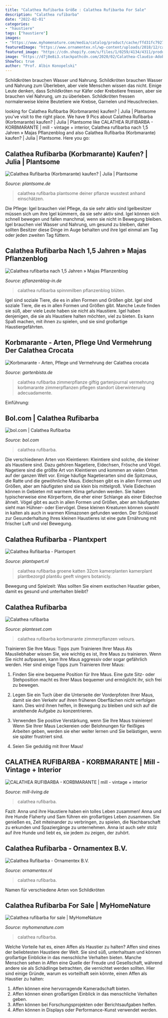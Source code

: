 ```yaml
---
title: "Calathea Rufibarba Größe : Calathea Rufibarba For Sale"
description: "Calathea rufibarba"
date: "2022-02-01"
categories:
- "haustiere"
tags: ["haustiere"]
images:
- "https://www.myhomenature.com/media/catalog/product/cache/ffd31fc79275d8558301739491be228c/c/a/calathea_rufibarba4.jpg"
featuredImage: "https://www.ornamentex.nl/wp-content/uploads/2018/12/calathea-rufibarba.jpg"
featured_image: "https://cdn.shopify.com/s/files/1/0259/4134/4311/products/calathea-rufibarba-19-productpage_3b1eb4a0-54bd-4cff-b06c-d12f6cfefcc7_1024x1024.png?v=1599809019"
image: "https://d7j8e8i3.stackpathcdn.com/2020/02/Calathea-Claudio-AdobeStock_92472487-405x270.jpeg"
ShowToc: true
author: "Prof. Albin Konopelski"
---
```



Schildkröten brauchen Wasser und Nahrung.
Schildkröten brauchen Wasser und Nahrung zum Überleben, aber viele Menschen wissen das nicht. Einige Leute denken, dass Schildkröten nur Käfer oder Krebstiere fressen, aber sie brauchen viel Nahrung, um zu überleben. Schildkröten fressen normalerweise kleine Beutetiere wie Krebse, Garnelen und Heuschrecken.

	

		
looking for Calathea Rufibarba (Korbmarante) kaufen? | Julia | Plantsome you've visit to the right place. We have 9 Pics about Calathea Rufibarba (Korbmarante) kaufen? | Julia | Plantsome like CALATHEA RUFIBARBA - KORBMARANTE | mill - vintage + interior, Calathea rufibarba nach 1,5 Jahren » Majas Pflanzenblog and also Calathea Rufibarba (Korbmarante) kaufen? | Julia | Plantsome. Here you go:
		
    
## Calathea Rufibarba (Korbmarante) Kaufen? | Julia | Plantsome

<img loading=lazy src="https://cdn.shopify.com/s/files/1/0259/4134/4311/products/calathea-rufibarba-19-productpage_3b1eb4a0-54bd-4cff-b06c-d12f6cfefcc7_1024x1024.png?v=1599809019" onerror="this.onerror=null;this.src='https://tse4.mm.bing.net/th?id=OIP.WnzpOIi2MFwmAdBN0boutwAAAA&amp;pid=15.1';" alt="Calathea Rufibarba (Korbmarante) kaufen? | Julia | Plantsome">

_Source: plantsome.de_

>calathea rufibarba plantsome deiner pflanze wusstest anhand einschätzen. 

	

Die Pflege: Igel brauchen viel Pflege, da sie sehr aktiv sind
Igelbesitzer müssen sich um ihre Igel kümmern, da sie sehr aktiv sind. Igel können sich schnell bewegen und fallen manchmal, wenn sie nicht in Bewegung bleiben. Igel brauchen viel Wasser und Nahrung, um gesund zu bleiben, daher sollten Besitzer diese Dinge im Auge behalten und ihre Igel einmal am Tag oder jeden zweiten Tag füttern.

    
## Calathea Rufibarba Nach 1,5 Jahren » Majas Pflanzenblog

<img loading=lazy src="https://www.pflanzenblog-in.de/wp-content/uploads/2009/12/calathea-rufibarba-29.jpg" onerror="this.onerror=null;this.src='https://tse3.mm.bing.net/th?id=OIP.gtB61kA3wO1sqXtAhkQZJQHaJ4&amp;pid=15.1';" alt="Calathea rufibarba nach 1,5 Jahren » Majas Pflanzenblog">

_Source: pflanzenblog-in.de_

>calathea rufibarba spinnmilben pflanzenblog blüten. 

	

Igel sind soziale Tiere, die es in allen Formen und Größen gibt.
Igel sind soziale Tiere, die es in allen Formen und Größen gibt. Manche Leute finden sie süß, aber viele Leute haben sie nicht als Haustiere. Igel haben denjenigen, die sie als Haustiere halten möchten, viel zu bieten. Es kann Spaß machen, mit ihnen zu spielen, und sie sind großartige Haustiergefährten.

    
## Korbmarante - Arten, Pflege Und Vermehrung Der Calathea Crocata

<img loading=lazy src="https://d7j8e8i3.stackpathcdn.com/2020/02/Calathea-Claudio-AdobeStock_92472487-405x270.jpeg" onerror="this.onerror=null;this.src='https://tse4.mm.bing.net/th?id=OIP.YG_Xp3mlz8CeKJu9bvW6VQAAAA&amp;pid=15.1';" alt="Korbmarante - Arten, Pflege und Vermehrung der Calathea crocata">

_Source: gartenbista.de_

>calathea rufibarba zimmerpflanze giftig gartenjournal vermehrung korbmarante zimmerpflanzen pflegen standort überwinterung adecuadamente. 

	

Einführung:

    
## Bol.com | Calathea Rufibarba

<img loading=lazy src="https://media.s-bol.com/VN2rLBkk3zAO/1077x1200.jpg" onerror="this.onerror=null;this.src='https://tse1.mm.bing.net/th?id=OIP.-Pcl0qvftgH7QyHg46IllwHaIQ&amp;pid=15.1';" alt="bol.com | Calathea Rufibarba">

_Source: bol.com_

>calathea rufibarba. 

	

Die verschiedenen Arten von Kleintieren:
Kleintiere sind solche, die kleiner als Haustiere sind. Dazu gehören Nagetiere, Eidechsen, Frösche und Vögel. Nagetiere sind die größte Art von Kleintieren und kommen an vielen Orten auf der ganzen Welt vor. Einige häufige Nagetierarten sind die Spitzmaus, die Ratte und die gewöhnliche Maus. Eidechsen gibt es in allen Formen und Größen, aber am häufigsten sind sie klein bis mittelgroß. Viele Eidechsen können in Gebieten mit warmem Klima gefunden werden. Sie haben typischerweise eine Körperform, die eher einer Schlange als einer Eidechse ähnelt. Vögel gibt es auch in allen Formen und Größen, aber am häufigsten sieht man Hühner- oder Eiervögel. Diese kleinen Kreaturen können sowohl in kalten als auch in warmen Klimazonen gefunden werden. Der Schlüssel zur Gesunderhaltung Ihres kleinen Haustieres ist eine gute Ernährung mit frischer Luft und viel Bewegung.

    
## Calathea Rufibarba - Plantxpert

<img loading=lazy src="https://www.plantxpert.nl/wp-content/uploads/2021/04/flora_5ef36e2adc8e9.jpeg" onerror="this.onerror=null;this.src='https://tse3.mm.bing.net/th?id=OIP.26DyX7vx9gI3QbYNUPnpoAHaHa&amp;pid=15.1';" alt="Calathea Rufibarba - Plantxpert">

_Source: plantxpert.nl_

>calathea rufibarba groene katten 32cm kamerplanten kamerplant plantbezorgd plant4u geeft vingers botanicly. 

	

Bewegung und Spielzeit: Was sollten Sie einem exotischen Haustier geben, damit es gesund und unterhalten bleibt?

    
## Calathea Rufibarba

<img loading=lazy src="https://planteset.com/wp-content/uploads/2021/07/Calathea-rufibarba-1024x683.jpg" onerror="this.onerror=null;this.src='https://tse1.mm.bing.net/th?id=OIP.wNLy0vA7cN21MQooZ0254QHaE8&amp;pid=15.1';" alt="Calathea rufibarba">

_Source: planteset.com_

>calathea rufibarba korbmarante zimmerpflanzen velours. 

	

Trainieren Sie Ihre Maus: Tipps zum Trainieren Ihrer Maus
Als Mausliebhaber wissen Sie, wie wichtig es ist, Ihre Maus zu trainieren. Wenn Sie nicht aufpassen, kann Ihre Maus aggressiv oder sogar gefährlich werden. Hier sind einige Tipps zum Trainieren Ihrer Maus:
1. Finden Sie eine bequeme Position für Ihre Maus. Eine gute Sitz- oder Stehposition macht es Ihrer Maus bequemer und ermöglicht ihr, sich frei zu bewegen.

2. Legen Sie ein Tuch über die Unterseite der Vorderpfoten Ihrer Maus, damit sie den Verkehr auf ihren früheren Oberflächen nicht verfolgen kann. Dies wird ihnen helfen, in Bewegung zu bleiben und sich auf die anstehende Aufgabe zu konzentrieren.

3. Verwenden Sie positive Verstärkung, wenn Sie Ihre Maus trainieren! Wenn Sie Ihrer Maus Leckereien oder Belohnungen für fleißiges Arbeiten geben, werden sie eher weiter lernen und Sie belästigen, wenn sie später frustriert sind.

4. Seien Sie geduldig mit Ihrer Maus!

    
## CALATHEA RUFIBARBA - KORBMARANTE | Mill - Vintage + Interior

<img loading=lazy src="https://mill-living.de/wp-content/uploads/2020/06/cala-2-1320x1320.jpg" onerror="this.onerror=null;this.src='https://tse2.mm.bing.net/th?id=OIP.i3BiYPtHYiV1nEjq3rzJ9QHaHa&amp;pid=15.1';" alt="CALATHEA RUFIBARBA - KORBMARANTE | mill - vintage + interior">

_Source: mill-living.de_

>calathea rufibarba. 

	

Fazit: Anna und ihre Haustiere haben ein tolles Leben zusammen!
Anna und ihre Hunde Flaherty und Sam führen ein großartiges Leben zusammen. Sie genießen es, Zeit miteinander zu verbringen, zu spielen, die Nachbarschaft zu erkunden und Spaziergänge zu unternehmen. Anna ist auch sehr stolz auf ihre Hunde und liebt es, sie jedem zu zeigen, der zuhört.

    
## Calathea Rufibarba - Ornamentex B.V.

<img loading=lazy src="https://www.ornamentex.nl/wp-content/uploads/2018/12/calathea-rufibarba.jpg" onerror="this.onerror=null;this.src='https://tse1.mm.bing.net/th?id=OIP.078rZCSOK5yELsfVzduVeAHaLH&amp;pid=15.1';" alt="Calathea Rufibarba - Ornamentex B.V.">

_Source: ornamentex.nl_

>calathea rufibarba. 

	

Namen für verschiedene Arten von Schildkröten

    
## Calathea Rufibarba For Sale | MyHomeNature

<img loading=lazy src="https://www.myhomenature.com/media/catalog/product/cache/ffd31fc79275d8558301739491be228c/c/a/calathea_rufibarba4.jpg" onerror="this.onerror=null;this.src='https://tse2.mm.bing.net/th?id=OIP.KzYB9539SPz7U-3tUvS_RAHaHa&amp;pid=15.1';" alt="Calathea rufibarba for sale | MyHomeNature">

_Source: myhomenature.com_

>calathea rufibarba. 

	

Welche Vorteile hat es, einen Affen als Haustier zu halten?
Affen sind eines der beliebtesten Haustiere der Welt. Sie sind süß, unterhaltsam und können großartige Einblicke in das menschliche Verhalten bieten. Manche Menschen sehen in Affen eine Quelle der Freude und Gesellschaft, während andere sie als Schädlinge betrachten, die vernichtet werden sollten. Hier sind einige Gründe, warum es vorteilhaft sein könnte, einen Affen als Haustier zu halten:
1) Affen können eine hervorragende Kameradschaft bieten.
2) Affen können einen großartigen Einblick in das menschliche Verhalten geben.
3) Affen können bei Forschungsprojekten oder Berichtsaufgaben helfen.
4) Affen können in Displays oder Performance-Kunst verwendet werden.

